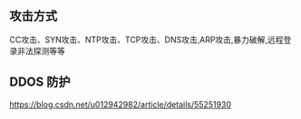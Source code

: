 攻击方式
---


CC攻击、SYN攻击、NTP攻击、TCP攻击、DNS攻击,ARP攻击,暴力破解,远程登录非法探测等等



DDOS 防护
----


https://blog.csdn.net/u012942982/article/details/55251930